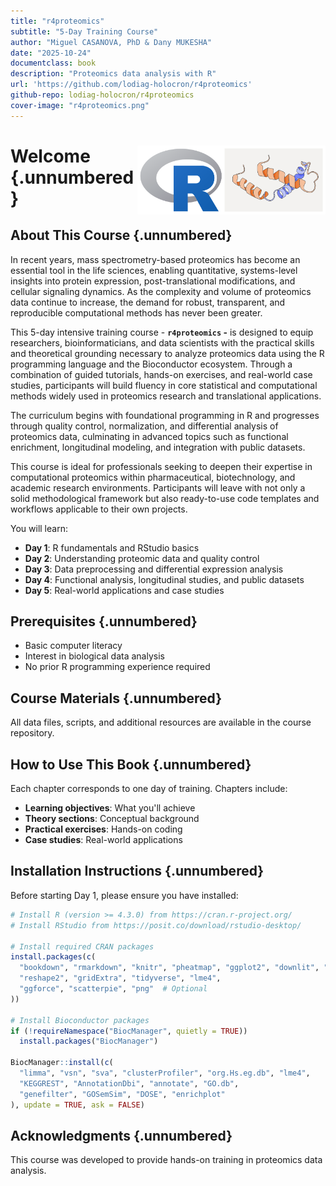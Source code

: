 ```yaml
---
title: "r4proteomics"
subtitle: "5-Day Training Course"
author: "Miguel CASANOVA, PhD & Dany MUKESHA"
date: "2025-10-24"
documentclass: book
description: "Proteomics data analysis with R"
url: 'https://github.com/lodiag-holocron/r4proteomics'
github-repo: lodiag-holocron/r4proteomics
cover-image: "r4proteomics.png"
---
```


# Welcome <a href="https://lodiag-holocron.github.io/r4proteomics/"><img src="r4proteomics.png" align="right" height="110" alt="r4proteomics website" /></a> {.unnumbered} 



## About This Course {.unnumbered}

In recent years, mass spectrometry-based proteomics has become an essential tool in the life sciences, enabling quantitative, systems-level insights into protein expression, post-translational modifications, and cellular signaling dynamics. As the complexity and volume of proteomics data continue to increase, the demand for robust, transparent, and reproducible computational methods has never been greater.

This 5-day intensive training course - **`r4proteomics` -** is designed to equip researchers, bioinformaticians, and data scientists with the practical skills and theoretical grounding necessary to analyze proteomics data using the R programming language and the Bioconductor ecosystem. Through a combination of guided tutorials, hands-on exercises, and real-world case studies, participants will build fluency in core statistical and computational methods widely used in proteomics research and translational applications.

The curriculum begins with foundational programming in R and progresses through quality control, normalization, and differential analysis of proteomics data, culminating in advanced topics such as functional enrichment, longitudinal modeling, and integration with public datasets.

This course is ideal for professionals seeking to deepen their expertise in computational proteomics within pharmaceutical, biotechnology, and academic research environments. Participants will leave with not only a solid methodological framework but also ready-to-use code templates and workflows applicable to their own projects.

You will learn:

-   **Day 1**: R fundamentals and RStudio basics
-   **Day 2**: Understanding proteomic data and quality control
-   **Day 3**: Data preprocessing and differential expression analysis
-   **Day 4**: Functional analysis, longitudinal studies, and public datasets
-   **Day 5**: Real-world applications and case studies

## Prerequisites {.unnumbered}

-   Basic computer literacy
-   Interest in biological data analysis
-   No prior R programming experience required

## Course Materials {.unnumbered}

All data files, scripts, and additional resources are available in the course repository.

## How to Use This Book {.unnumbered}

Each chapter corresponds to one day of training. Chapters include:

-   **Learning objectives**: What you'll achieve
-   **Theory sections**: Conceptual background
-   **Practical exercises**: Hands-on coding
-   **Case studies**: Real-world applications

## Installation Instructions {.unnumbered}

Before starting Day 1, please ensure you have installed:


``` r
# Install R (version >= 4.3.0) from https://cran.r-project.org/
# Install RStudio from https://posit.co/download/rstudio-desktop/

# Install required CRAN packages
install.packages(c(
  "bookdown", "rmarkdown", "knitr", "pheatmap", "ggplot2", "downlit", "xml2",
  "reshape2", "gridExtra", "tidyverse", "lme4",
  "ggforce", "scatterpie", "png"  # Optional
))

# Install Bioconductor packages
if (!requireNamespace("BiocManager", quietly = TRUE))
  install.packages("BiocManager")

BiocManager::install(c(
  "limma", "vsn", "sva", "clusterProfiler", "org.Hs.eg.db", "lme4",
  "KEGGREST", "AnnotationDbi", "annotate", "GO.db",
  "genefilter", "GOSemSim", "DOSE", "enrichplot"
), update = TRUE, ask = FALSE)
```

## Acknowledgments {.unnumbered}

This course was developed to provide hands-on training in proteomics data analysis.



